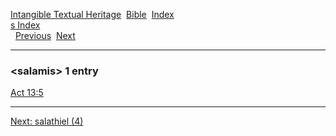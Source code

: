 [Intangible Textual Heritage](../../index)  [Bible](../index) 
[Index](index)   
[s Index](_s_)  
  [Previous](c09728)  [Next](c09730) 

------------------------------------------------------------------------

### &lt;salamis&gt; 1 entry

[Act 13:5](../kjv/act013.htm#005)  

------------------------------------------------------------------------

[Next: salathiel (4)](c09730)
